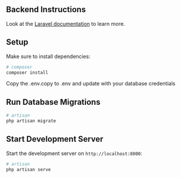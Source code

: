 
## Backend Instructions

Look at the [Laravel documentation](https://laravel.com/docs) to learn more.

## Setup

Make sure to install dependencies:

```bash
# composer
composer install
```

Copy the .env.copy to .env and update with your database credentials

## Run Database Migrations
```bash
# artisan
php artisan migrate
```

## Start Development Server

Start the development server on `http://localhost:8000`:

```bash
# artisan
php artisan serve

```
